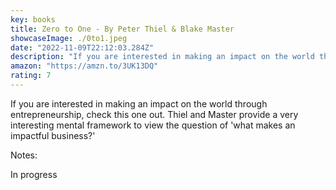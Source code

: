 ```yaml
---
key: books
title: Zero to One - By Peter Thiel & Blake Master
showcaseImage: ./0to1.jpeg
date: "2022-11-09T22:12:03.284Z"
description: "If you are interested in making an impact on the world through entrepreneurship, check this one out. Thiel and Master provide a very interesting mental framework to view the great question of 'what makes an impactful business?'"
amazon: "https://amzn.to/3UK13DQ"
rating: 7
---
```

If you are interested in making an impact on the world through entrepreneurship, check this one out. Thiel and Master provide a very interesting mental framework to view the question of 'what makes an impactful business?'

Notes:

In progress